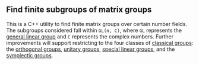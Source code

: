 ## Find finite subgroups of matrix groups

This is a C++ utility to find finite matrix groups over certain number fields.
The subgroups considered fall within `GL(n, C)`, where `GL` represents the 
[general linear group](https://en.wikipedia.org/wiki/General_linear_group) and
`C` represents the complex numbers. Further improvements will support restricting
to the four classes of [classical groups](https://en.wikipedia.org/wiki/Classical_group):
the [orthogonal groups](https://en.wikipedia.org/wiki/Orthogonal_group), 
[unitary groups](https://en.wikipedia.org/wiki/Unitary_group),
[special linear groups](https://en.wikipedia.org/wiki/Special_linear_group),
and the [symplectic groups](https://en.wikipedia.org/wiki/Symplectic_group).


